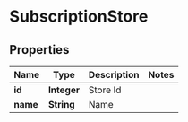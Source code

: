 
# SubscriptionStore

## Properties
Name | Type | Description | Notes
------------ | ------------- | ------------- | -------------
**id** | **Integer** | Store Id | 
**name** | **String** | Name | 



